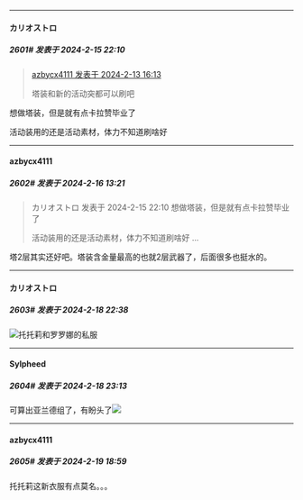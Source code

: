 
*****

####  カリオストロ  
##### 2601#       发表于 2024-2-15 22:10

<blockquote><a href="httphttps://bbs.saraba1st.com/2b/forum.php?mod=redirect&amp;goto=findpost&amp;pid=63953410&amp;ptid=2147607" target="_blank">azbycx4111 发表于 2024-2-13 16:13</a>

塔装和新的活动突都可以刷吧</blockquote>
想做塔装，但是就有点卡拉赞毕业了

活动装用的还是活动素材，体力不知道刷啥好


*****

####  azbycx4111  
##### 2602#       发表于 2024-2-16 13:21

<blockquote>カリオストロ 发表于 2024-2-15 22:10
想做塔装，但是就有点卡拉赞毕业了

活动装用的还是活动素材，体力不知道刷啥好 ...</blockquote>
塔2层其实还好吧。塔装含金量最高的也就2层武器了，后面很多也挺水的。


*****

####  カリオストロ  
##### 2603#       发表于 2024-2-18 22:38

<img src="https://static.saraba1st.com/image/smiley/face2017/152.png" referrerpolicy="no-referrer">托托莉和罗罗娜的私服


*****

####  Sylpheed  
##### 2604#       发表于 2024-2-18 23:13

可算出亚兰德组了，有盼头了<img src="https://static.saraba1st.com/image/smiley/face2017/025.png" referrerpolicy="no-referrer">


*****

####  azbycx4111  
##### 2605#       发表于 2024-2-19 18:59

托托莉这新衣服有点莫名。。。

